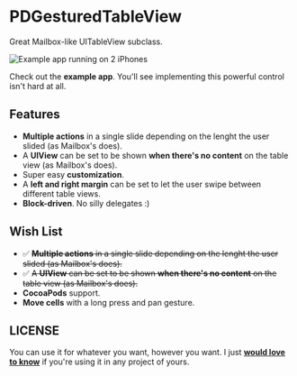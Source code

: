 PDGesturedTableView
===================

Great Mailbox-like UITableView subclass.

![Example app running on 2 iPhones](https://raw.github.com/Dromaguirre/PDGesturedTableView/master/Screenshots/github-pdgesturedtableview-1.png)

Check out the **example app**. You'll see implementing this powerful control isn't hard at all.

## Features

- **Multiple actions** in a single slide depending on the lenght the user slided (as Mailbox's does).
- A **UIView** can be set to be shown **when there's no content** on the table view (as Mailbox's does).
- Super easy **customization**.
- A **left and right margin** can be set to let the user swipe between different table views.
- **Block-driven**. No silly delegates :)

## Wish List

- ✅ ~~**Multiple actions** in a single slide depending on the lenght the user slided (as Mailbox's does).~~
- ✅ ~~A **UIView** can be set to be shown **when there's no content** on the table view (as Mailbox's does).~~
- **CocoaPods** support.
- **Move cells** with a long press and pan gesture.

## LICENSE

You can use it for whatever you want, however you want. I just **[would love to know](mailto:dromaguirre@gmail.com)** if you're using it in any project of yours.